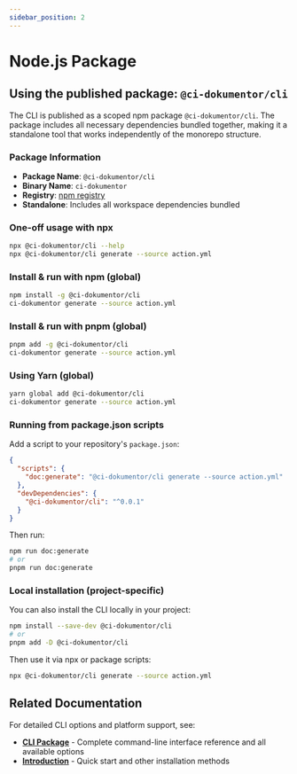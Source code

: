 ```yaml
---
sidebar_position: 2
---
```


# Node.js Package

## Using the published package: `@ci-dokumentor/cli`

The CLI is published as a scoped npm package `@ci-dokumentor/cli`. The package includes all necessary dependencies bundled together, making it a standalone tool that works independently of the monorepo structure.

### Package Information

- **Package Name**: `@ci-dokumentor/cli`
- **Binary Name**: `ci-dokumentor`
- **Registry**: [npm registry](https://www.npmjs.com/package/@ci-dokumentor/cli)
- **Standalone**: Includes all workspace dependencies bundled

### One-off usage with npx

```bash
npx @ci-dokumentor/cli --help
npx @ci-dokumentor/cli generate --source action.yml
```

### Install & run with npm (global)

```bash
npm install -g @ci-dokumentor/cli
ci-dokumentor generate --source action.yml
```

### Install & run with pnpm (global)

```bash
pnpm add -g @ci-dokumentor/cli
ci-dokumentor generate --source action.yml
```

### Using Yarn (global)

```bash
yarn global add @ci-dokumentor/cli
ci-dokumentor generate --source action.yml
```

### Running from package.json scripts

Add a script to your repository's `package.json`:

```json
{
  "scripts": {
    "doc:generate": "@ci-dokumentor/cli generate --source action.yml"
  },
  "devDependencies": {
    "@ci-dokumentor/cli": "^0.0.1"
  }
}
```

Then run:

```bash
npm run doc:generate
# or
pnpm run doc:generate
```

### Local installation (project-specific)

You can also install the CLI locally in your project:

```bash
npm install --save-dev @ci-dokumentor/cli
# or
pnpm add -D @ci-dokumentor/cli
```

Then use it via npx or package scripts:

```bash
npx @ci-dokumentor/cli generate --source action.yml
```

## Related Documentation

For detailed CLI options and platform support, see:

- **[CLI Package](../packages/cli)** - Complete command-line interface reference and all available options
- **[Introduction](../intro)** - Quick start and other installation methods
